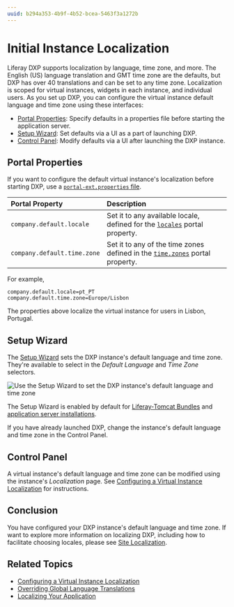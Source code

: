 ```yaml
---
uuid: b294a353-4b9f-4b52-bcea-5463f3a1272b
---
```

# Initial Instance Localization

Liferay DXP supports localization by language, time zone, and more. The English (US) language translation and GMT time zone are the defaults, but DXP has over 40 translations and can be set to any time zone. Localization is scoped for virtual instances, widgets in each instance, and individual users. As you set up DXP, you can configure the virtual instance default language and time zone using these interfaces:

* [Portal Properties](#portal-properties): Specify defaults in a properties file before starting the application server.
* [Setup Wizard](#setup-wizard): Set defaults via a UI as a part of launching DXP.
* [Control Panel](#control-panel): Modify defaults via a UI after launching the DXP instance.

## Portal Properties

If you want to configure the default virtual instance's localization before starting DXP, use a [`portal-ext.properties` file](../reference/portal-properties.md).

| **Portal Property** | **Description** |
| :------------------ | :-------------- |
| `company.default.locale` | Set it to any available locale, defined for the [`locales`](https://learn.liferay.com/reference/latest/en/dxp/propertiesdoc/portal.properties.html#Languages%20and%20Time%20Zones) portal property. |
| `company.default.time.zone` | Set it to any of the time zones defined in the [`time.zones`](https://learn.liferay.com/reference/latest/en/dxp/propertiesdoc/portal.properties.html#Languages%20and%20Time%20Zones) portal property. |

For example,

```properties
company.default.locale=pt_PT
company.default.time.zone=Europe/Lisbon
```

The properties above localize the virtual instance for users in Lisbon, Portugal.

## Setup Wizard

The [Setup Wizard](../installing-liferay/running-liferay-for-the-first-time.md) sets the DXP instance's default language and time zone. They're available to select in the _Default Language_ and _Time Zone_ selectors.

![Use the Setup Wizard to set the DXP instance's default language and time zone](./initial-instance-localization/images/01.png)

The Setup Wizard is enabled by default for [Liferay-Tomcat Bundles](../installing-liferay/installing-a-liferay-tomcat-bundle.md) and [application server installations](../installing-liferay/installing-liferay-on-an-application-server.md).

If you have already launched DXP, change the instance's default language and time zone in the Control Panel.

## Control Panel

A virtual instance's default language and time zone can be modified using the instance's _Localization_ page. See [Configuring a Virtual Instance Localization](../../system-administration/configuring-liferay/virtual-instances/localization.md) for instructions.

## Conclusion

You have configured your DXP instance's default language and time zone. If want to explore more information on localizing DXP, including how to facilitate choosing locales, please see [Site Localization](../../site-building/site-settings/site-localization.md).

## Related Topics

* [Configuring a Virtual Instance Localization](../../system-administration/configuring-liferay/virtual-instances/localization.md)
* [Overriding Global Language Translations](../../liferay-internals/extending-liferay/overriding-global-language-translations.md)
* [Localizing Your Application](https://help.liferay.com/hc/en-us/articles/360028746692-Localizing-Your-Application)
